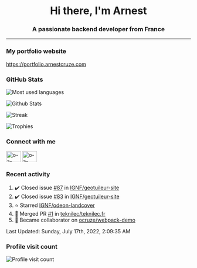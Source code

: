 <h1 align="center">Hi there, I'm Arnest</h1>
<h3 align="center">A passionate backend developer from France</h3>

---

### My portfolio website

https://portfolio.arnestcruze.com

### GitHub Stats

![Most used languages](https://github-readme-stats.vercel.app/api/top-langs/?username=ocruze&langs_count=10&layout=compact&hide=tsql)

![Github Stats](https://github-readme-stats.vercel.app/api?username=ocruze&count_private=true&show_icons=true&title_color=fff&text_color=fff&bg_color=30,36d1dc,904e95)

![Streak](https://github-readme-streak-stats.herokuapp.com/?user=ocruze&)

![Trophies](https://github-profile-trophy.vercel.app/?username=ocruze)

### Connect with me

<p align="left">
  <a href="mailto:o.cruze@live.com" target="blank"><img align="center" src="https://upload.wikimedia.org/wikipedia/commons/d/df/Microsoft_Office_Outlook_%282018%E2%80%93present%29.svg" alt="o-a-cruze" height="30" width="40" /></a>
  <a href="https://linkedin.com/in/o-a-cruze" target="blank"><img align="center" src="https://raw.githubusercontent.com/rahuldkjain/github-profile-readme-generator/master/src/images/icons/Social/linked-in-alt.svg" alt="o-a-cruze" height="30" width="40" /></a>
</p>

### Recent activity

<!--RECENT_ACTIVITY:start-->
1. ✔️ Closed issue [#87](https://github.com/IGNF/geotuileur-site/issues/87) in [IGNF/geotuileur-site](https://github.com/IGNF/geotuileur-site)
2. ✔️ Closed issue [#83](https://github.com/IGNF/geotuileur-site/issues/83) in [IGNF/geotuileur-site](https://github.com/IGNF/geotuileur-site)
3. ⭐ Starred [IGNF/odeon-landcover](https://github.com/IGNF/odeon-landcover)
4. 🎉 Merged PR [#1](https://github.com/teknilec/teknilec.fr/pull/1) in [teknilec/teknilec.fr](https://github.com/teknilec/teknilec.fr)
5. 🤝 Became collaborator on [ocruze/webpack-demo](https://github.com/ocruze/webpack-demo)
<!--RECENT_ACTIVITY:end-->

<!--RECENT_ACTIVITY:last_update-->
Last Updated: Sunday, July 17th, 2022, 2:09:35 AM
<!--RECENT_ACTIVITY:last_update_end-->

### Profile visit count

![Profile visit count](https://profile-counter.glitch.me/ocruze/count.svg)
